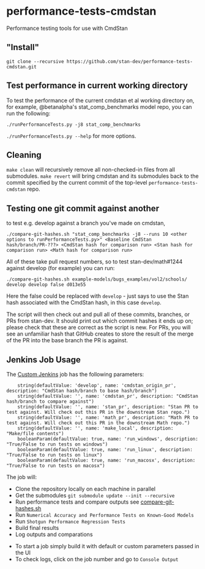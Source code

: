 # performance-tests-cmdstan
Performance testing tools for use with CmdStan

## "Install"

```
git clone --recursive https://github.com/stan-dev/performance-tests-cmdstan.git
```

## Test performance in current working directory

To test the performance of the current cmdstan et al working directory on, for example, @betanalpha's stat_comp_benchmarks model repo, you can run the following:
```
./runPerformanceTests.py -j8 stat_comp_benchmarks
```

`./runPerformanceTests.py --help` for more options.

## Cleaning
`make clean` will recursively remove all non-checked-in files from all submodules. `make revert` will bring cmdstan and its submodules back to the commit specified by the current commit of the top-level `performance-tests-cmdstan` repo.

## Testing one git commit against another
to test e.g. develop against a branch you've made on cmdstan,
```
./compare-git-hashes.sh "stat_comp_benchmarks -j8 --runs 10 <other options to runPerformanceTests.py>" <Baseline CmdStan hash/branch/PR-???> <CmdStan hash for comparison run> <Stan hash for comparison run> <Math hash for comparison run>
```

All of these take pull request numbers, so to test stan-dev/math#1244 against develop (for example) you can run:
```
./compare-git-hashes.sh example-models/bugs_examples/vol2/schools/ develop develop false d013e55
```
Here the false could be replaced with `develop` - just says to use the Stan hash associated with the CmdStan hash, in this case `develop`.

The script will then check out and pull all of these commits, branches, or PRs from stan-dev. It should print out which commit hashes it ends up on; please check that these are correct as the script is new. For PRs, you will see an unfamiliar hash that GitHub creates to store the result of the merge of the PR into the base branch the PR is against.

## Jenkins Job Usage

The [Custom Jenkins](https://jenkins.mc-stan.org/job/CmdStan%20Performance%20Tests/job/Custom/) job has the following parameters:  
```
    string(defaultValue: 'develop', name: 'cmdstan_origin_pr', description: "CmdStan hash/branch to base hash/branch")
    string(defaultValue: '', name: 'cmdstan_pr', description: "CmdStan hash/branch to compare against")
    string(defaultValue: '', name: 'stan_pr', description: "Stan PR to test against. Will check out this PR in the downstream Stan repo.")
    string(defaultValue: '', name: 'math_pr', description: "Math PR to test against. Will check out this PR in the downstream Math repo.")
    string(defaultValue: '', name: 'make_local', description: "Make/file contents")
    booleanParam(defaultValue: true, name: 'run_windows', description: "True/False to run tests on windows")
    booleanParam(defaultValue: true, name: 'run_linux', description: "True/False to run tests on linux")
    booleanParam(defaultValue: true, name: 'run_macosx', description: "True/False to run tests on macosx")
```

The job will:
- Clone the repository locally on each machine in parallel
- Get the submodules `git submodule update --init --recursive`
- Run performance tests and compare outputs see [compare-git-hashes.sh](https://github.com/stan-dev/Performance-tests-cmdstan/blob/master/compare-git-hashes.sh)
- Run `Numerical Accuracy and Performance Tests on Known-Good Models`
- Run `Shotgun Performance Regression Tests`
- Build final results
- Log outputs and comparations  


* To start a job simply build it with default or custom parameters passed in the UI
* To check logs, click on the job number and go to `Console Output`
